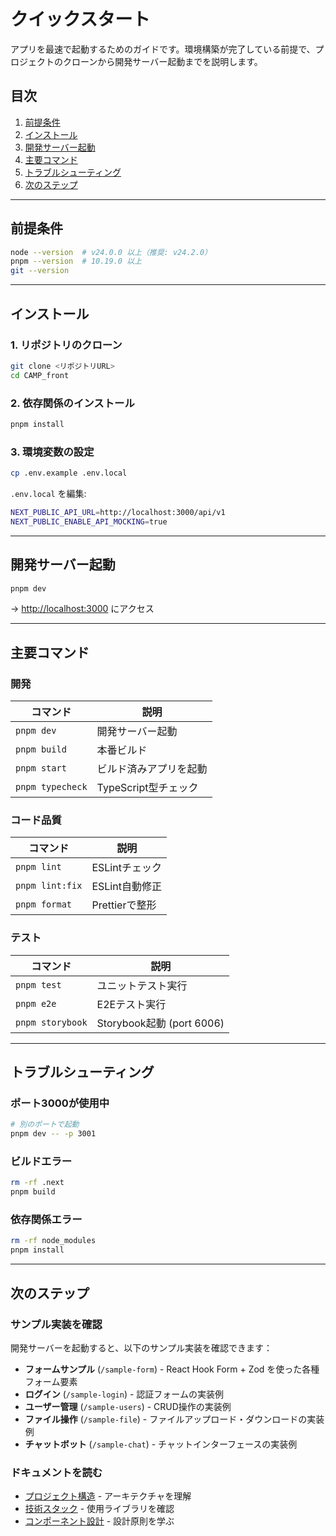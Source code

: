 # クイックスタート

アプリを最速で起動するためのガイドです。環境構築が完了している前提で、プロジェクトのクローンから開発サーバー起動までを説明します。

## 目次

1. [前提条件](#前提条件)
2. [インストール](#インストール)
3. [開発サーバー起動](#開発サーバー起動)
4. [主要コマンド](#主要コマンド)
5. [トラブルシューティング](#トラブルシューティング)
6. [次のステップ](#次のステップ)

---

## 前提条件

```bash
node --version  # v24.0.0 以上（推奨: v24.2.0）
pnpm --version  # 10.19.0 以上
git --version
```

---

## インストール

### 1. リポジトリのクローン

```bash
git clone <リポジトリURL>
cd CAMP_front
```

### 2. 依存関係のインストール

```bash
pnpm install
```

### 3. 環境変数の設定

```bash
cp .env.example .env.local
```

`.env.local` を編集:

```bash
NEXT_PUBLIC_API_URL=http://localhost:3000/api/v1
NEXT_PUBLIC_ENABLE_API_MOCKING=true
```

---

## 開発サーバー起動

```bash
pnpm dev
```

→ <http://localhost:3000> にアクセス

---

## 主要コマンド

### 開発

| コマンド | 説明 |
|---------|------|
| `pnpm dev` | 開発サーバー起動 |
| `pnpm build` | 本番ビルド |
| `pnpm start` | ビルド済みアプリを起動 |
| `pnpm typecheck` | TypeScript型チェック |

### コード品質

| コマンド | 説明 |
|---------|------|
| `pnpm lint` | ESLintチェック |
| `pnpm lint:fix` | ESLint自動修正 |
| `pnpm format` | Prettierで整形 |

### テスト

| コマンド | 説明 |
|---------|------|
| `pnpm test` | ユニットテスト実行 |
| `pnpm e2e` | E2Eテスト実行 |
| `pnpm storybook` | Storybook起動 (port 6006) |

---

## トラブルシューティング

### ポート3000が使用中

```bash
# 別のポートで起動
pnpm dev -- -p 3001
```

### ビルドエラー

```bash
rm -rf .next
pnpm build
```

### 依存関係エラー

```bash
rm -rf node_modules
pnpm install
```

---

## 次のステップ

### サンプル実装を確認

開発サーバーを起動すると、以下のサンプル実装を確認できます：

- **フォームサンプル** (`/sample-form`) - React Hook Form + Zod を使った各種フォーム要素
- **ログイン** (`/sample-login`) - 認証フォームの実装例
- **ユーザー管理** (`/sample-users`) - CRUD操作の実装例
- **ファイル操作** (`/sample-file`) - ファイルアップロード・ダウンロードの実装例
- **チャットボット** (`/sample-chat`) - チャットインターフェースの実装例

### ドキュメントを読む

- [プロジェクト構造](../02-architecture/01-project-structure.md) - アーキテクチャを理解
- [技術スタック](../03-core-concepts/01-tech-stack.md) - 使用ライブラリを確認
- [コンポーネント設計](../04-development/03-component-design.md) - 設計原則を学ぶ
